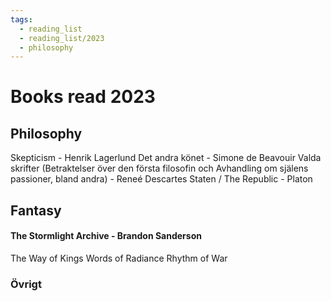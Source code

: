 ```yaml
---
tags:
  - reading_list
  - reading_list/2023
  - philosophy
---
```

# Books read 2023
## Philosophy 
Skepticism - Henrik Lagerlund
Det andra könet - Simone de Beavouir
Valda skrifter (Betraktelser över den första filosofin och Avhandling om själens passioner, bland andra) - Reneé Descartes
Staten / The Republic - Platon

## Fantasy 
#### The Stormlight Archive - Brandon Sanderson
The Way of Kings
Words of Radiance
Rhythm of War

### Övrigt
